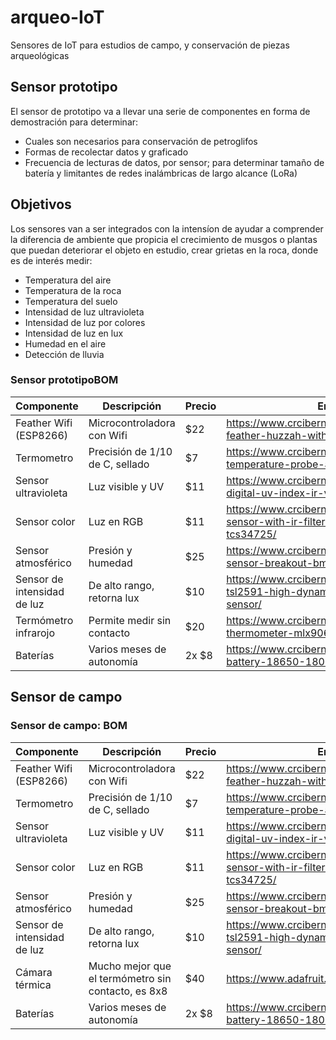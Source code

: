 # arqueo-IoT
Sensores de IoT para estudios de campo, y conservación de piezas arqueológicas

## Sensor prototipo

El sensor de prototipo va a llevar una serie de componentes en forma de demostración para determinar:

- Cuales son necesarios para conservación de petroglifos
- Formas de recolectar datos y graficado
- Frecuencia de lecturas de datos, por sensor; para determinar tamaño de batería y limitantes de redes inalámbricas de largo alcance (LoRa)



## Objetivos

Los sensores van a ser integrados con la intensíon de ayudar a comprender la diferencia de ambiente que propicia el crecimiento de musgos o plantas que puedan deteriorar el objeto en estudio, crear grietas en la roca, donde es de interés medir:

- Temperatura del aire
- Temperatura de la roca
- Temperatura del suelo
- Intensidad de luz ultravioleta
- Intensidad de luz por colores
- Intensidad de luz en lux
- Humedad en el aire
- Detección de lluvia



### Sensor prototipoBOM

|Componente|Descripción|Precio|Enlace|
|----------|-----------|------|------------|
|Feather Wifi (ESP8266)|Microcontroladora con Wifi|$22|https://www.crcibernetica.com/adafruit-feather-huzzah-with-esp8266-wifi/|
|Termometro|Precisión de 1/10 de C, sellado|$7|https://www.crcibernetica.com/ds18b20-temperature-probe-and-terminal-adapter/|
|Sensor ultravioleta|Luz visible y UV|$11|https://www.crcibernetica.com/si1145-digital-uv-index-ir-visible-light-sensor/|
|Sensor color|Luz en RGB|$11|https://www.crcibernetica.com/rgb-color-sensor-with-ir-filter-and-white-led-tcs34725/|
|Sensor atmosférico|Presión y humedad|$25|https://www.crcibernetica.com/atmospheric-sensor-breakout-bme280/|
|Sensor de intensidad de luz|De alto rango, retorna lux|$10|https://www.crcibernetica.com/adafruit-tsl2591-high-dynamic-range-digital-light-sensor/|
|Termómetro infrarojo|Permite medir sin contacto|$20|https://www.crcibernetica.com/infrared-thermometer-mlx90614/|
|Baterías|Varios meses de autonomía|2x $8|https://www.crcibernetica.com/li-ion-battery-18650-1800mah-3-7v/|



## Sensor de campo

### Sensor de campo: BOM

|Componente|Descripción|Precio|Enlace|
|----------|-----------|------|------|
|Feather Wifi (ESP8266)|Microcontroladora con Wifi|$22|https://www.crcibernetica.com/adafruit-feather-huzzah-with-esp8266-wifi/|
|Termometro|Precisión de 1/10 de C, sellado|$7|https://www.crcibernetica.com/ds18b20-temperature-probe-and-terminal-adapter/|
|Sensor ultravioleta|Luz visible y UV|$11|https://www.crcibernetica.com/si1145-digital-uv-index-ir-visible-light-sensor/|
|Sensor color|Luz en RGB|$11|https://www.crcibernetica.com/rgb-color-sensor-with-ir-filter-and-white-led-tcs34725/|
|Sensor atmosférico|Presión y humedad|$25|https://www.crcibernetica.com/atmospheric-sensor-breakout-bme280/|
|Sensor de intensidad de luz|De alto rango, retorna lux|$10|https://www.crcibernetica.com/adafruit-tsl2591-high-dynamic-range-digital-light-sensor/|
|Cámara térmica|Mucho mejor que el termómetro sin contacto, es 8x8|$40|https://www.adafruit.com/product/3622|
|Baterías|Varios meses de autonomía|2x $8|https://www.crcibernetica.com/li-ion-battery-18650-1800mah-3-7v/|


